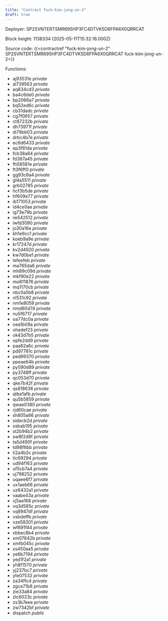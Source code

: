 ```yaml
---
title: "Contract fuck-kim-jong-un-2"
draft: true
---
```

Deployer: SP2SVNTERTSMR695HP3FC4DTVK5D6FPA6X0QRRCAT


 



Block height: 1138334 (2025-05-11T15:32:16.000Z)

Source code: {{<contractref "fuck-kim-jong-un-2" SP2SVNTERTSMR695HP3FC4DTVK5D6FPA6X0QRRCAT fuck-kim-jong-un-2>}}

Functions:

* aj93531e _private_
* al739563 _private_
* aq834cd3 _private_
* ba4c6de0 _private_
* bp2066a7 _private_
* bq52ed6c _private_
* cb31dadc _private_
* cg7f0657 _private_
* ct87232b _private_
* dh73971f _private_
* di79bb03 _private_
* drbc4b7e _private_
* ec6d6433 _private_
* ep3f81da _private_
* fcb38a84 _private_
* fd387a45 _private_
* fh58581e _private_
* ft3f6ff0 _private_
* gg93c8a4 _private_
* gl4a5511 _private_
* grb02785 _private_
* hcf3b5de _private_
* hf609e77 _private_
* ib171053 _private_
* id4ce0ae _private_
* ig73e79b _private_
* iw542512 _private_
* iwfd3090 _private_
* jo30a16e _private_
* kh1e9cc1 _private_
* koeb9a9e _private_
* kr17247d _private_
* kv2d4920 _private_
* kw7d0be1 _private_
* lefeefeb _private_
* ma765da6 _private_
* mh89c09d _private_
* mkf90e22 _private_
* mo811876 _private_
* mq1170cb _private_
* nbc0a5b8 _private_
* nl531c92 _private_
* nm1e8059 _private_
* nmd60d74 _private_
* nu5f6717 _private_
* oa77dc0a _private_
* oea1b09a _private_
* ohadef23 _private_
* ok43d7b5 _private_
* opfe2dd9 _private_
* paa82a6c _private_
* pd97781c _private_
* ped99370 _private_
* ppeae64b _private_
* py090d89 _private_
* py3748ff _private_
* qc053d70 _private_
* qke7b42f _private_
* qs818638 _private_
* qtbe1afb _private_
* qu5b5859 _private_
* qwae0380 _private_
* rjd60cae _private_
* sh805a66 _private_
* sidecb2d _private_
* ssbab195 _private_
* st2b94b2 _private_
* sw8f2d8f _private_
* ta5d490f _private_
* td98f6bb _private_
* ti2a4b2c _private_
* tic69294 _private_
* ud94f163 _private_
* uf5cb7a4 _private_
* uj798252 _private_
* uqaee6f7 _private_
* ux1aeb66 _private_
* uz6432a1 _private_
* vaabe43a _private_
* vj5ae168 _private_
* vq3d565c _private_
* vq8947df _private_
* vsbdeffb _private_
* vze58301 _private_
* wf691f44 _private_
* xbbec8b4 _private_
* xm07642b _private_
* xmfb045c _private_
* xs450aa5 _private_
* ye6b7194 _private_
* yed1f2a1 _private_
* yh8f1570 _private_
* yj237bc7 _private_
* yte07532 _private_
* za34ffc4 _private_
* zgce71b6 _private_
* zie33a84 _private_
* zlc6023c _private_
* zs3b7eee _private_
* zw7342bf _private_
* dispatch _public_
